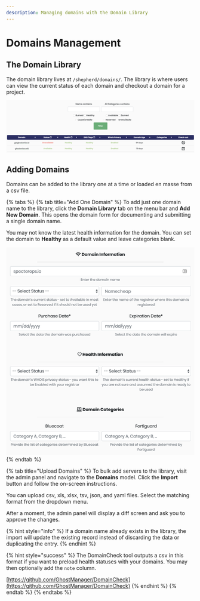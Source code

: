 ```yaml
---
description: Managing domains with the Domain Library
---
```


# Domains Management

## The Domain Library

The domain library lives at `/shepherd/domains/`. The library is where users can view the current status of each domain and checkout a domain for a project.

![The Domain Library](../../../.gitbook/assets/domain_library.png)

### 

## Adding Domains

Domains can be added to the library one at a time or loaded en masse from a csv file.

{% tabs %}
{% tab title="Add One Domain" %}
To add just one domain name to the library, click the **Domain Library** tab on the menu bar and **Add New Domain**. This opens the domain form for documenting and submitting a single domain name.

You may not know the latest health information for the domain. You can set the domain to **Healthy** as a default value and leave categories blank.

![New Domain Form](../../../.gitbook/assets/new_individual_domain.png)
{% endtab %}

{% tab title="Upload Domains" %}
To bulk add servers to the library, visit the admin panel and navigate to the **Domains** model.  Click the **Import** button and follow the on-screen instructions.



You can upload csv, xls, xlsx, tsv, json, and yaml files. Select the matching format from the dropdown menu.

After a moment, the admin panel will display a diff screen and ask you to approve the changes.

{% hint style="info" %}
If a domain name already exists in the library, the import will update the existing record instead of discarding the data or duplicating the entry.
{% endhint %}

{% hint style="success" %}
The DomainCheck tool outputs a csv in this format if you want to preload health statuses with your domains. You may then optionally add the `note` column.

[https://github.com/GhostManager/DomainCheck](https://github.com/GhostManager/DomainCheck)
{% endhint %}
{% endtab %}
{% endtabs %}

